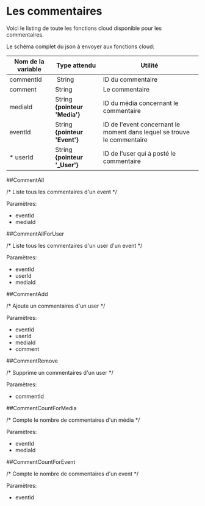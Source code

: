 
# Les commentaires

Voici le listing de toute les fonctions cloud disponible pour les commentaires.

Le schéma complet du json à envoyer aux fonctions cloud:

| Nom de la variable | Type attendu                 | Utilité|
| ------------------ | ---------------------------- | ------ |
 commentId | String | ID du commentaire
 comment | String | Le commentaire
 mediaId | String **{pointeur 'Media'}** | ID du média concernant le commentaire
 eventId | String **{pointeur 'Event'}** | ID de l'event concernant le moment dans lequel se trouve le commentaire
* userId | String **{pointeur '_User'}** | ID de l'user qui à posté le commentaire

##CommentAll

/* Liste tous les commentaires d'un event */

Paramètres:

* eventId
* mediaId

##CommentAllForUser

/* Liste tous les commentaires d'un user d'un event */

Paramètres:

* eventId
* userId
* mediaId

##CommentAdd

/* Ajoute un commentaires d'un user */

Paramètres:

* eventId
* userId
* mediaId
* comment

##CommentRemove

/* Supprime un commentaires d'un user */

Paramètres:

* commentId

##CommentCountForMedia

/* Compte le nombre de commentaires d'un média */

Paramètres:

* eventId
* mediaId

##CommentCountForEvent

/* Compte le nombre de commentaires d'un event */

Paramètres:

* eventId
